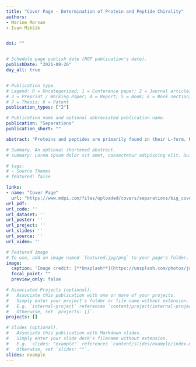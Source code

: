 ```yaml
---
title: "Cover Page - Determination of Protein and Peptide Chirality"
authors:
- Marine Morvan
- Ivan Mikšík


doi: ""


# Schedule page publish date (NOT publication's date).
publishDate: "2021-08-26"
day_all: true


# Publication type.
# Legend: 0 = Uncategorized; 1 = Conference paper; 2 = Journal article;
# 3 = Preprint / Working Paper; 4 = Report; 5 = Book; 6 = Book section;
# 7 = Thesis; 8 = Patent
publication_types: ["2"]

# Publication name and optional abbreviated publication name.
publication: "Separations"
publication_short: ""

abstract: "Proteins and peptides are primarily found in their L-form. Recent studies have shown that this homochirality is not guaranteed throughout life. Indeed, natural amino acid isomerization can be caused by an enzymatic or non-enzymatic process. The appearance of D-amino acids in proteins and peptides can influence human health and disease. Different chromatographic and electrophoretic techniques are developed for amino acid enantioseparation and the determination of chiral proteins and peptide sequences."

# Summary. An optional shortened abstract.
# summary: Lorem ipsum dolor sit amet, consectetur adipiscing elit. Duis posuere tellus ac convallis placerat. Proin tincidunt magna sed ex sollicitudin condimentum.

# tags:
# - Source Themes
# featured: false

links:
- name: "Cover Page"
  url: "https://www.mdpi.com/files/uploaded/covers/separations/big_cover-separations-v8-i8.png"
url_pdf: 
url_code: ''
url_dataset: ''
url_poster: ''
url_project: ''
url_slides: ''
url_source: ''
url_video: ''

# Featured image
# To use, add an image named `featured.jpg/png` to your page's folder. 
image:
  caption: 'Image credit: [**Unsplash**](https://unsplash.com/photos/jdD8gXaTZsc)'
  focal_point: ""
  preview_only: false

# Associated Projects (optional).
#   Associate this publication with one or more of your projects.
#   Simply enter your project's folder or file name without extension.
#   E.g. `internal-project` references `content/project/internal-project/index.md`.
#   Otherwise, set `projects: []`.
projects: []

# Slides (optional).
#   Associate this publication with Markdown slides.
#   Simply enter your slide deck's filename without extension.
#   E.g. `slides: "example"` references `content/slides/example/index.md`.
#   Otherwise, set `slides: ""`.
slides: example
---
```


